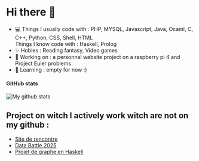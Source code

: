 # Hi there 👋

- 💻 Things I usually code with : PHP, MYSQL, Javascript, Java, Ocaml, C, C++, Python, CSS, Shell, HTML</br>
  Things I know code with : Haskell, Prolog</br>
- ✨ Hobies : Reading fantasy, Video games 
- 🔭 Working on : a personnal website project on a raspberry pi 4 and Project Euler problems
- 🌱 Learning : empty for now :)

#### GitHub stats 
<img align="center" src="https://github-readme-stats.vercel.app/api?username=Sifflet-Blanc&theme=dark&show_icons=true&hide_border=true&count_private=true" alt="My github stats" />

## Project on witch I actively work witch are not on my github : 
- [Site de rencontre](https://github.com/Erra570/SiteDeRencontre)
- [Data Battle 2025](https://github.com/HappyGood0/DataBatlle2025)
- [Projet de graphe en Haskell](https://github.com/jjotogo/Haskell_Proj)
